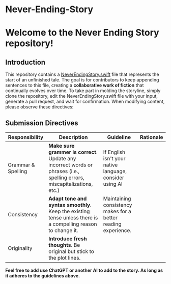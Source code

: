 # Never-Ending-Story
# Welcome to the Never Ending Story repository!
## Introduction

This repository contains a [NeverEndingStory.swift](https://github.com/username/NeverEndingStory/blob/main/NeverEndingStory.swift) file that represents the start of an unfinished tale. The goal is for contributors to keep appending sentences to this file, creating a **collaborative work of fiction** that continually evolves over time. To take part in molding the storyline, simply clone the repository, edit the NeverEndingStory.swift file with your input, generate a pull request, and wait for confirmation. When modifying content, please observe these directives:

## Submission Directives

| Responsibility | Description                               | Guideline                      | Rationale                                                             |
| ---             | ---                                       | ---                                  | ---                                                                        |
| Grammar & Spelling | **Make sure grammer is correct**. Update any incorrect words or phrases (i.e., spelling errors, miscapitalizations, etc.) | If English isn't your native language, consider using AI                                     |
| Consistency   | **Adapt tone and syntax smoothly**. Keep the existing tense unless there is a compelling reason to change it. | Maintaining consistency makes for a better reading experience.                                                           |
| Originality   | **Introduce fresh thoughts**. Be original but stick to the plot lines.

**Feel free to add use ChatGPT or another AI to add to the story. As long as it adheres to the guidelines above.**
